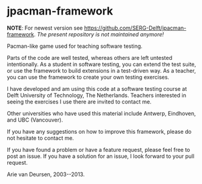 jpacman-framework
=================

**NOTE**: For newest version see https://github.com/SERG-Delft/jpacman-framework.
_The present repository is not maintained anymore!_

Pacman-like game used for teaching software testing.

Parts of the code are well tested, whereas others are left untested intentionally.
As a student in software testing, you can extend the test suite, or use the framework to build extensions in a test-driven way.
As a teacher, you can use the framework to create your own testing exercises.

I have developed and am using this code at a software testing course at Delft University of Technology, The Netherlands. Teachers interested in seeing the exercises I use there are invited to contact me. 

Other universities who have used this material include Antwerp, Eindhoven, and UBC (Vancouver).

If you have any suggestions on how to improve this framework, please do not hesitate to contact me.

If you have found a problem or have a feature request, please feel free to post an issue. If you have a solution for an issue, I look forward to your pull request.


Arie van Deursen, 2003--2013.

